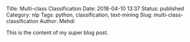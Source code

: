 Title: Multi-class Classification
Date: 2018-04-10 13:37
Status: published
Category: nlp
Tags: python, classification, text-mining
Slug: multi-class-classification
Author: Mehdi

This is the content of my super blog post.